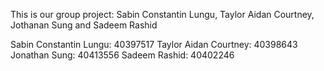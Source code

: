 This is our group project: Sabin Constantin Lungu, Taylor Aidan Courtney,
Jothanan Sung and Sadeem Rashid

Sabin Constantin Lungu: 40397517
Taylor Aidan Courtney: 40398643
Jonathan Sung: 40413556
Sadeem Rashid: 40402246